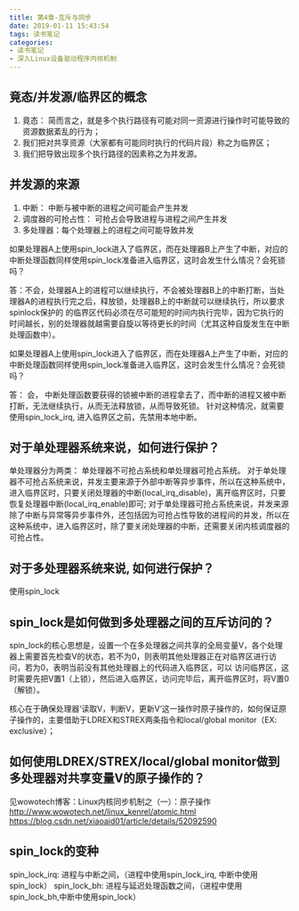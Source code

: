 ```yaml
---
title: 第4章-互斥与同步
date: 2019-01-11 15:43:54
tags: 读书笔记
categories:
- 读书笔记
- 深入Linux设备驱动程序内核机制
---
```

## 竟态/并发源/临界区的概念
1. 竟态： 简而言之，就是多个执行路径有可能对同一资源进行操作时可能导致的资源数据紊乱的行为；
2. 我们把对共享资源（大家都有可能同时执行的代码片段）称之为临界区；
3. 我们把导致出现多个执行路径的因素称之为并发源。

## 并发源的来源
1. 中断： 中断与被中断的进程之间可能会产生并发
2. 调度器的可抢占性： 可抢占会导致进程与进程之间产生并发
3. 多处理器：每个处理器上的进程之间可能导致并发

如果处理器A上使用spin_lock进入了临界区，而在处理器B上产生了中断，对应的中断处理函数同样使用spin_lock准备进入临界区，这时会发生什么情况？会死锁吗？

答：不会，处理器A上的进程可以继续执行，不会被处理器B上的中断打断，当处理器A的进程执行完之后，释放锁，处理器B上的中断就可以继续执行，所以要求spinlock保护的
的临界区代码必须在尽可能短的时间内执行完毕，因为它执行的时间越长，别的处理器就越需要自旋以等待更长的时间（尤其这种自旋发生在中断处理函数中）。

如果处理器A上使用spin_lock进入了临界区，而在处理器A上产生了中断，对应的中断处理函数同样使用spin_lock准备进入临界区，这时会发生什么情况？会死锁吗？

答： 会， 中断处理函数要获得的锁被中断的进程拿去了，而中断的进程又被中断打断，无法继续执行，从而无法释放锁，从而导致死锁。
针对这种情况，就需要使用spin_lock_irq, 进入临界区之前，先禁用本地中断。

## 对于单处理器系统来说，如何进行保护？

单处理器分为两类： 单处理器不可抢占系统和单处理器可抢占系统。
对于单处理器不可抢占系统来说，并发主要来源于外部中断等异步事件，所以在这种系统中，进入临界区时，只要关闭处理器的中断(local_irq_disable)，离开临界区时，只要恢复处理器中断(local_irq_enable)即可;
对于单处理器可抢占系统来说，并发来源除了中断与异常等异步事件外，还包括因为可抢占性导致的进程间的并发，所以在这种系统中，进入临界区时，除了要关闭处理器的中断，还需要关闭内核调度器的可抢占性。

## 对于多处理器系统来说, 如何进行保护？
使用spin_lock

## spin_lock是如何做到多处理器之间的互斥访问的？

spin_lock的核心思想是，设置一个在多处理器之间共享的全局变量V，各个处理器上需要首先检查V的状态，若不为0，则表明其他处理器正在对临界区进行访问，若为0，表明当前没有其他处理器上的代码进入临界区，可以
访问临界区，这时需要先把V置1（上锁），然后进入临界区，访问完毕后，离开临界区时，将V置0（解锁）。

核心在于确保处理器‘读取V，判断V，更新V’这一操作时原子操作的，如何保证原子操作的，主要借助于LDREX和STREX两条指令和local/global monitor（EX: exclusive）；

## 如何使用LDREX/STREX/local/global monitor做到多处理器对共享变量V的原子操作的？

见wowotech博客：Linux内核同步机制之（一）：原子操作
http://www.wowotech.net/linux_kenrel/atomic.html
https://blog.csdn.net/xiaoaid01/article/details/52092590

## spin_lock的变种
spin_lock_irq: 进程与中断之间，（进程中使用spin_lock_irq, 中断中使用spin_lock）
spin_lock_bh:  进程与延迟处理函数之间，（进程中使用spin_lock_bh,中断中使用spin_lock）